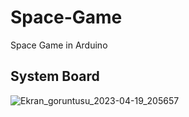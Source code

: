 # Space-Game
Space Game in Arduino 

## System Board
![Ekran_goruntusu_2023-04-19_205657](https://github.com/GorkemKocc/Space-Game/assets/118227992/2acd7e7f-bc20-4c6c-b288-588b699596e6)
